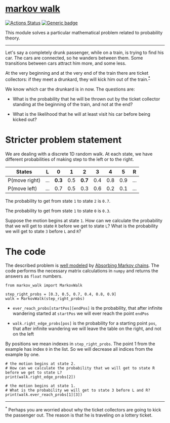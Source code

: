 # [markov walk](https://github.com/rtmigo/markov_walk#readme)
[![Actions Status](https://github.com/rtmigo/markov_walk/workflows/unit%20test/badge.svg?branch=master)](https://github.com/rtmigo/markov_walk/actions)
[![Generic badge](https://img.shields.io/badge/Python-3.8+-blue.svg)](#)

This module solves a particular mathematical problem related to probability theory. 

-----

Let's say a completely drunk passenger, while on a train, is trying to find his car. The cars are connected, 
so he wanders between them. Some transitions between cars attract him more, and some less.

At the very beginning and at the very end of the train there are ticket collectors: if they meet a drunkard, 
they will kick him out of the train.<sup id="a1">[*](#myfootnote1)</sup>

We know which car the drunkard is in now. The questions are:

- What is the probability that he will be thrown out by the ticket collector standing at the beginning of the train, and not at the end?

- What is the likelihood that he will at least visit his car before being kicked out?

# Stricter problem statement

We are dealing with a discrete 1D random walk. At each state, we have different probabilities of
making step to the left or to the right.

| States        |   L   |   0   | **1** |    2  |   3   |   4   |   5   |   R   |
|---------------|-------|-------|-------|-------|-------|-------|-------|-------|
| P(move right) |  ...  |**0.3**|  0.5  |**0.7**|  0.4  |  0.8  |  0.9  |  ...  |
| P(move left)  |  ...  |  0.7  |  0.5  |  0.3  |  0.6  |  0.2  |  0.1  |  ...  |

The probability to get from state `1` to state `2` is `0.7`.
 
The probability to get from state `1` to state `0` is `0.3`.

Suppose the motion begins at state `1`. How can we calculate the probability that we will get to state `R`
before we get to state `L`? What is the probability we will get to state `3` before `L` and `R`? 

# The code

The described problem is [well modeled](https://math.stackexchange.com/a/2912626) by [Absorbing Markov chains](https://en.wikipedia.org/wiki/Absorbing_Markov_chain).
The code performs the necessary matrix calculations in `numpy` and returns the answers as `float` numbers. 

```python3
from markov_walk import MarkovWalk

step_right_probs = [0.3, 0.5, 0.7, 0.4, 0.8, 0.9]
walk = MarkovWalk(step_right_probs)
```

- `ever_reach_probs[startPos][endPos]` is the probability, that after
infinite wandering started at `startPos` we will ever reach the point `endPos`

- `walk.right_edge_probs[pos]` is the probability for a starting point `pos`, that after infinite wandering we will leave 
the table on the right, and not on the left

By positions we mean indexes in `step_right_probs`. The point 1 from the example has index `0` in the list. So we will decrease all indices from the example by one.   

```python3
# the motion begins at state 2. 
# How can we calculate the probability that we will get to state R before we get to state L?
print(walk.right_edge_probs[2])

# the motion begins at state 1.
# What is the probability we will get to state 3 before L and R? 
print(walk.ever_reach_probs[1][3])

```
-----
<sup><a name="myfootnote1">*</a></sup> Perhaps you are worried about why the ticket collectors are going to kick the passenger out. The reason is that he is traveling on a lottery ticket.


